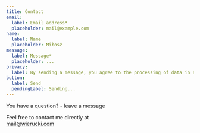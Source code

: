 ```yaml
---
title: Contact
email:
  label: Email address*
  placeholder: mail@example.com
name:
  label: Name
  placeholder: Miłosz
message:
  label: Message*
  placeholder: ...
privacy:
  label: By sending a message, you agree to the processing of data in accordance with [Privacy Policy](/privacy).
button:
  label: Send
  pendingLabel: Sending...
---
```


You have a question? - leave a message

Feel free to contact me directly at\
[mail@wierucki.com](mailto:mail@wierucki.com)
